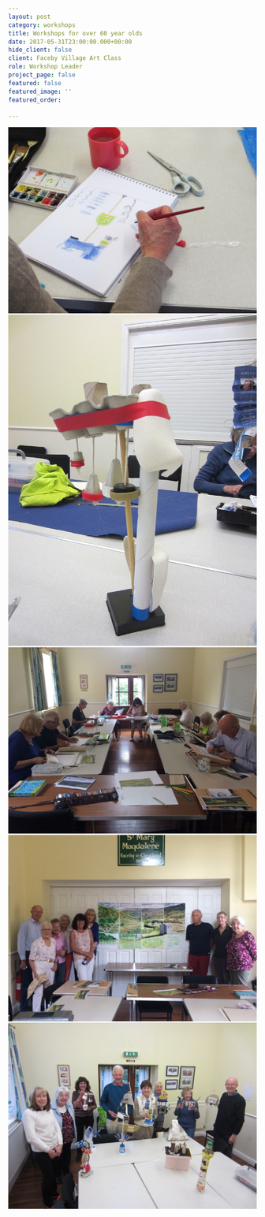 ```yaml
---
layout: post
category: workshops
title: Workshops for over 60 year olds
date: 2017-05-31T23:00:00.000+00:00
hide_client: false
client: Faceby Village Art Class
role: Workshop Leader
project_page: false
featured: false
featured_image: ''
featured_order: 

---
```

![](/uploads/IMG_1712.jpg)![](/uploads/IMG_1709.jpg)![](/uploads/IMG_1422.jpg)![](/uploads/IMG_1438.jpg)![](/uploads/IMG_1723.jpg)
